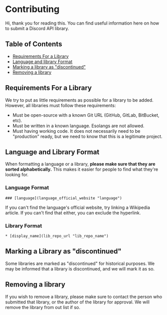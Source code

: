 # Contributing
Hi, thank you for reading this. You can find useful information here on how
to submit a Discord API library.

## Table of Contents
* [Requirements For a Library](#requirements-for-a-library)
* [Language and library Format](#language-and-library-format)
* [Marking a library as "discontinued"](#marking-a-library-as-discontinued)
* [Removing a library](#removing-a-library)

## Requirements For a Library
We try to put as little requirements as possible for a library to be added.
However, all libraries must follow these requirements:
* Must be open-source with a known Git URL (GitHub, GitLab, BitBucket, etc).
* Must be written in a known language. Esolangs are not allowed.
* Must having working code. It does not necessarily need to be "production"
ready, but we need to know that this is a legitimate project.

## Language and Library Format
When formatting a language or a library, **please make sure that they are
sorted alphabetically.** This makes it easier for people to find what they're
looking for.

### Language Format
```
### [language](language_official_website "language")
```
If you can't find the language's official website, try linking a Wikipedia
article. If you can't find that either, you can exclude the hyperlink.

### Library Format
```
* [display_name](lib_repo_url "lib_repo_name")
```

## Marking a Library as "discontinued"
Some libraries are marked as "discontinued" for historical purposes. We may
be informed that a library is discontinued, and we will mark it as so.

## Removing a library
If you wish to remove a library, please make sure to contact the person who
submitted that library, or the author of the library for approval. We will remove the library
from out list if so.
